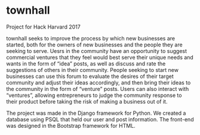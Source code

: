 # townhall

Project for Hack Harvard 2017

townhall seeks to improve the process by which new businesses are started, both for the owners of new businesses and the people they are seeking to serve. Uesrs in the community have an opportunity to suggest commercial ventures that they feel would best serve their unique needs and wants in the form of “idea” posts, as well as discuss and rate the suggestions of others in their community. People seeking to start new businesses can use this forum to evaluate the desires of their target community and adjust their ideas accordingly, and then bring their ideas to the community in the form of “venture” posts. Users can also interact with “ventures”, allowing entrepreneurs to judge the community response to their product before taking the risk of making a business out of it.

The project was made in the Django framework for Python. We created a database using PSQL that held our user and post information. The front-end was designed in the Bootstrap framework for HTML.
